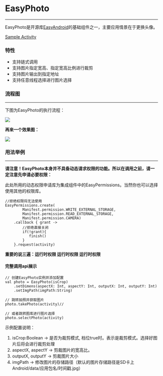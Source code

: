 # EasyPhoto
------
EasyPhoto是开源库[EasyAndroid](https://github.com/yjfnypeu/EasyAndroid)的基础组件之一，主要应用情景在于更换头像。

[Sample Activity](../app/src/main/java/com/haoge/sample/easyandroid/activities/EasyPhotoActivity.kt)

### 特性

 * 支持链式调用
 * 支持图片指定宽高、指定宽高比例进行裁剪
 * 支持图片输出到指定地址
 * 支持任意线程选择进行图片选择
 
### 流程图
------

下图为EasyPhoto的执行流程：

![](https://user-gold-cdn.xitu.io/2018/8/22/165611440c4e9867?w=659&h=759&f=png&s=30622)


**再来一个效果图：**

![](https://user-gold-cdn.xitu.io/2018/8/22/1656115feb822b03?w=340&h=654&f=gif&s=4629676)

### 用法举例
------

**请注意！EasyPhoto本身并不具备动态请求权限的功能。所以在调用之前，请一定注意先申请必要权限：**

此处所用的动态权限申请库为集成组件中的EasyPermissions。当然你也可以选择使用其他的权限库。

```
//拒绝权限将无法使用
EasyPermissions.create(
		Manifest.permission.WRITE_EXTERNAL_STORAGE,
		Manifest.permission.READ_EXTERNAL_STORAGE,
		Manifest.permission.CAMERA)
	.callback { grant ->
		//拒绝直接关闭
		if(!grant){
		   finish()
		} 
	}.request(activity)
```

**重要的说三遍：运行时权限 运行时权限 运行时权限**

#### 完整调用api展示

```
// 创建EasyPhoto实例并添加配置
val photo = EasyPhoto(isCrop)
	.setDimens(aspectX: Int, aspectY: Int, outputX: Int, outputY: Int)
	.setImgPath(imgPath:String)

// 跳转拍照并获取图片
photo.takePhoto(activity)// 

// 或者跳转图库进行图片选择
photo.selectPhoto(activity)
```

示例配置说明：

1. isCrop:Boolean ->  是否为裁剪模式, 档位true时。表示是裁剪模式。选择好图片后将会进行裁剪处理
2. aspectX, aspectY -> 剪裁图片的宽高比。
3. outputX, outputY -> 剪裁图片大小
3. imgPath -> 修改图片的存储路径（默认的图片存储路径是SD卡上 Android/data/应用包名/时间戳.jpg）